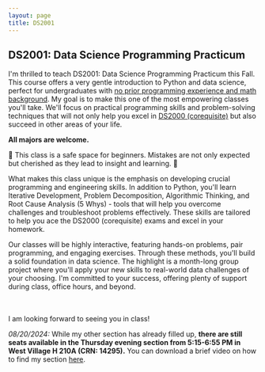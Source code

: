 ```yaml
---
layout: page
title: DS2001
---
```


<h2>DS2001: Data Science Programming Practicum</h2>
<p>I'm thrilled to teach DS2001: Data Science Programming Practicum this Fall. This course offers a very gentle introduction to Python and data science, perfect for undergraduates with <u>no prior programming experience and math background</u>. My goal is to make this one of the most empowering classes you'll take. We'll focus on practical programming skills and problem-solving techniques that will not only help you excel in <a href="https://course.ccs.neu.edu/ds2000/">DS2000 (corequisite)</a> but also succeed in other areas of your life. </p>

<p><b>All majors are welcome.</b></p>

<p> 🚀 This class is a safe space for beginners. Mistakes are not only expected but cherished as they lead to insight and learning. 🚀</p>

<p>What makes this class unique is the emphasis on developing crucial programming and engineering skills. In addition to Python, you'll learn Iterative Development, Problem Decomposition, Algorithmic Thinking, and Root Cause Analysis (5 Whys) - tools that will help you overcome challenges and troubleshoot problems effectively. These skills are tailored to help you ace the DS2000 (corequisite) exams and excel in your homework.</p>

<p>Our classes will be highly interactive, featuring hands-on problems, pair programming, and engaging exercises. Through these methods, you'll build a solid foundation in data science. The highlight is a month-long group project where you'll apply your new skills to real-world data challenges of your choosing. I'm committed to your success, offering plenty of support during class, office hours, and beyond.

<br><br>I am looking forward to seeing you in class!
</p>

<p><i>08/20/2024: </i>While my other section has already filled up, <b>there are still seats available in the Thursday evening section from 5:15-6:55 PM in West Village H 210A (CRN: 14295).</b> You can download a brief video on how to find my section <a href="https://maciejkos.github.io/assets/videos/DS2001 - how to find my section.mp4">here</a>.</p>

